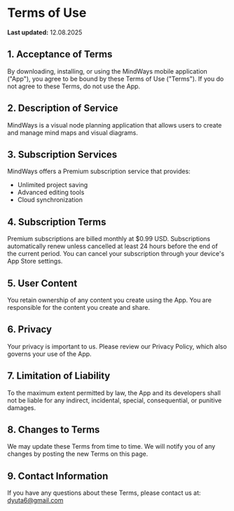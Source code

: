 # Terms of Use
 
**Last updated:**  12.08.2025 

## 1. Acceptance of Terms

By downloading, installing, or using the MindWays mobile application ("App"), you agree to be bound by these Terms of Use ("Terms"). If you do not agree to these Terms, do not use the App.

## 2. Description of Service

MindWays is a visual node planning application that allows users to create and manage mind maps and visual diagrams.

## 3. Subscription Services

MindWays offers a Premium subscription service that provides:
- Unlimited project saving
- Advanced editing tools
- Cloud synchronization

## 4. Subscription Terms

Premium subscriptions are billed monthly at $0.99 USD. Subscriptions automatically renew unless cancelled at least 24 hours before the end of the current period. You can cancel your subscription through your device's App Store settings.

## 5. User Content

You retain ownership of any content you create using the App. You are responsible for the content you create and share.

## 6. Privacy

Your privacy is important to us. Please review our Privacy Policy, which also governs your use of the App.

## 7. Limitation of Liability

To the maximum extent permitted by law, the App and its developers shall not be liable for any indirect, incidental, special, consequential, or punitive damages.

## 8. Changes to Terms

We may update these Terms from time to time. We will notify you of any changes by posting the new Terms on this page.

## 9. Contact Information

If you have any questions about these Terms, please contact us at: dyuta6@gmail.com
